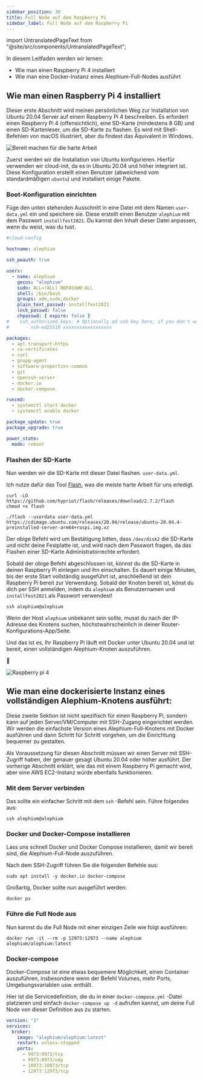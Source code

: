```yaml
---
sidebar_position: 30
title: Full Node auf dem Raspberry Pi
sidebar_label: Full Node auf dem Raspberry Pi
---
```


import UntranslatedPageText from "@site/src/components/UntranslatedPageText";

<UntranslatedPageText />


In diesem Leitfaden werden wir lernen:

- Wie man einen Raspberry Pi 4 installiert
- Wie man eine Docker-Instanz eines Alephium-Full-Nodes ausführt

## Wie man einen Raspberry Pi 4 installiert

Dieser erste Abschnitt wird meinen persönlichen Weg zur Installation von Ubuntu 20.04 Server auf einem Raspberry Pi 4 beschreiben.
Es erfordert einen Raspberry Pi 4 (offensichtlich), eine SD-Karte (mindestens 8 GB) und einen SD-Kartenleser, um die SD-Karte zu flashen.
Es wird mit Shell-Befehlen von macOS illustriert, aber du findest das Äquivalent in Windows.

![Bereit machen für die harte Arbeit](media/flashing.jpeg)

Zuerst werden wir die Installation von Ubuntu konfigurieren. Hierfür verwenden wir cloud-init, da es in Ubuntu 20.04 und höher integriert ist. Diese Konfiguration erstellt einen Benutzer (abweichend vom standardmäßigen  `ubuntu`) und installiert einige Pakete.

### Boot-Konfiguration einrichten

Füge den unten stehenden Ausschnitt in eine Datei mit dem Namen `user-data.yml` ein und speichere sie. Diese erstellt einen Benutzer `alephium` mit dem Passwort `installfest2021`.
Du kannst den Inhalt dieser Datei anpassen, wenn du weist, was du tust.

```yaml
#cloud-config

hostname: alephium

ssh_pwauth: true

users:
  - name: alephium
    gecos: "alephium"
    sudo: ALL=(ALL) NOPASSWD:ALL
    shell: /bin/bash
    groups: adm,sudo,docker
    plain_text_passwd: installfest2021
    lock_passwd: false
    chpasswd: { expire: false }
#    ssh_authorized_keys: # Optionally ad ssh key here, if you don't want the password.
#      - ssh-ed25519 xxxxxxxxxxxxxxxxxx

packages:
  - apt-transport-https
  - ca-certificates
  - curl
  - gnupg-agent
  - software-properties-common
  - git
  - openssh-server
  - docker.io
  - docker-compose

runcmd:
  - systemctl start docker
  - systemctl enable docker

package_update: true
package_upgrade: true

power_state:
  mode: reboot
```

### Flashen der SD-Karte

Nun werden wir die SD-Karte mit dieser Datei flashen. `user-data.yml`.

Ich nutze dafür das Tool [Flash](https://github.com/hypriot/flash/), was die meiste harte Arbeit für uns erledigt.

```shell
curl -LO https://github.com/hypriot/flash/releases/download/2.7.2/flash
chmod +x flash

./flash --userdata user-data.yml https://cdimage.ubuntu.com/releases/20.04/release/ubuntu-20.04.4-preinstalled-server-arm64+raspi.img.xz
```

Der obige Befehl wird um Bestätigung bitten, dass `/dev/disk2` die SD-Karte und nicht deine Festplatte ist, und wird nach dem Passwort fragen, da das Flashen einer SD-Karte Administratorrechte erfordert.

Sobald der obige Befehl abgeschlossen ist, könnst du die SD-Karte in deinen Raspberry Pi einlegen und ihn einschalten. Es dauert einige Minuten, bis der erste Start vollständig ausgeführt ist, anschließend ist dein Raspberry Pi bereit zur Verwendung. Sobald der Knoten bereit ist, könst du dich per SSH anmelden, indem du `alephium` als Benutzernamen und `installfest2021` als Passwort verwendest!

```shell
ssh alephium@alephium
```

Wenn der Host `alephium` unbekannt sein sollte, musst du nach der IP-Adresse des Knotens suchen, höchstwahrscheinlich in deiner Router-Konfigurations-App/Seite.

Und das ist es, Ihr Raspberry Pi läuft mit Docker unter Ubuntu 20.04 und ist bereit, einen vollständigen Alephium-Knoten auszuführen.

🚀

![Raspberry pi 4](media/pies.jpeg)

## Wie man eine dockerisierte Instanz eines vollständigen Alephium-Knotens ausführt:

Diese zweite Sektion ist nicht spezifisch für einen Raspberry Pi, sondern kann auf jeden Server/VM/Computer mit SSH-Zugang eingerichtet werden. Wir werden die einfachste Version eines Alephium-Full-Knotens mit Docker ausführen und dann Schritt für Schritt vorgehen, um die Einrichtung bequemer zu gestalten.

Als Voraussetzung für diesen Abschnitt müssen wir einen Server mit SSH-Zugriff haben, der genauer gesagt Ubuntu 20.04 oder höher ausführt. Der vorherige Abschnitt erklärt, wie das mit einem Raspberry Pi gemacht wird, aber eine AWS EC2-Instanz würde ebenfalls funktionieren.

### Mit dem Server verbinden

Das sollte ein einfacher Schritt mit dem `ssh` -Befehl sein. Führe folgendes aus:

```shell
ssh alephium@alephium
```

### Docker und Docker-Compose installieren

Lass uns schnell Docker und Docker Compose installieren, damit wir bereit sind, die Alephium-Full-Node auszuführen.

Nach dem SSH-Zugriff führen Sie die folgenden Befehle aus:

```shell
sudo apt install -y docker.io docker-compose
```

Großartig, Docker sollte nun ausgeführt werden:

```shell
docker ps
```

### Führe die Full Node aus

Nun kannst du die Full Node mit einer einzigen Zeile wie folgt ausführen:

```shell
docker run -it --rm -p 12973:12973 --name alephium alephium/alephium:latest
```

### Docker-compose

Docker-Compose ist eine etwas bequemere Möglichkeit, einen Container auszuführen, insbesondere wenn der Befehl Volumes, mehr Ports, Umgebungsvariablen usw. enthält.


Hier ist die Servicedefinition, die du in einer `docker-compose.yml` -Datei platzieren und einfach `docker-compose up -d`  aufrufen kannst, um deine Full Node von dieser Definition aus zu starten.

```yaml
version: "3"
services:
  broker:
    image: "alephium/alephium:latest"
    restart: unless-stopped
    ports:
      - 9973:9973/tcp
      - 9973:9973/udp
      - 10973:10973/tcp
      - 12973:12973/tcp
```
